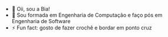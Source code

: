- 👋 Oii, sou a Bia!
- 👀 Sou formada em Engenharia de Computação e faço pós em Engenharia de Software
- ⚡ Fun fact: gosto de fazer crochê e bordar em ponto cruz
